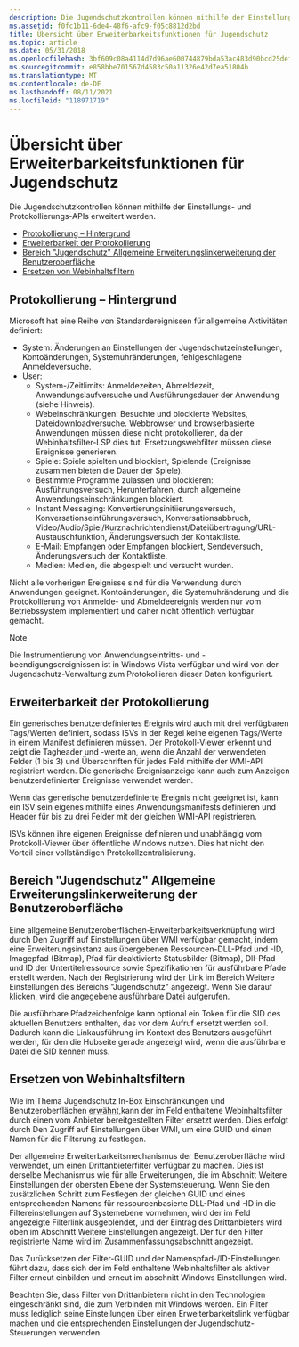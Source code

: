 ```yaml
---
description: Die Jugendschutzkontrollen können mithilfe der Einstellungs- und Protokollierungs-APIs erweitert werden.
ms.assetid: f0fc1b11-6de4-48f6-afc9-f05c8812d2bd
title: Übersicht über Erweiterbarkeitsfunktionen für Jugendschutz
ms.topic: article
ms.date: 05/31/2018
ms.openlocfilehash: 3bf609c08a4114d7d96ae600744879bda53ac483d90bcd25def3dd0d5f9e3c26
ms.sourcegitcommit: e858bbe701567d4583c50a11326e42d7ea51804b
ms.translationtype: MT
ms.contentlocale: de-DE
ms.lasthandoff: 08/11/2021
ms.locfileid: "118971719"
---
```

# <a name="parental-controls-extensibility-features-overview"></a>Übersicht über Erweiterbarkeitsfunktionen für Jugendschutz

Die Jugendschutzkontrollen können mithilfe der Einstellungs- und Protokollierungs-APIs erweitert werden.

-   [Protokollierung – Hintergrund](/windows)
-   [Erweiterbarkeit der Protokollierung](#logging-extensibility)
-   [Bereich "Jugendschutz" Allgemeine Erweiterungslinkerweiterung der Benutzeroberfläche](#parental-controls-panel-general-ui-extensibility-link-addition)
-   [Ersetzen von Webinhaltsfiltern](#web-content-filter-replacement)

## <a name="loggingbackground"></a>Protokollierung – Hintergrund

Microsoft hat eine Reihe von Standardereignissen für allgemeine Aktivitäten definiert:

-   System: Änderungen an Einstellungen der Jugendschutzeinstellungen, Kontoänderungen, Systemuhränderungen, fehlgeschlagene Anmeldeversuche.
-   User:
    -   System-/Zeitlimits: Anmeldezeiten, Abmeldezeit, Anwendungslaufversuche und Ausführungsdauer der Anwendung (siehe Hinweis).
    -   Webeinschränkungen: Besuchte und blockierte Websites, Dateidownloadversuche. Webbrowser und browserbasierte Anwendungen müssen diese nicht protokollieren, da der Webinhaltsfilter-LSP dies tut. Ersetzungswebfilter müssen diese Ereignisse generieren.
    -   Spiele: Spiele spielten und blockiert, Spielende (Ereignisse zusammen bieten die Dauer der Spiele).
    -   Bestimmte Programme zulassen und blockieren: Ausführungsversuch, Herunterfahren, durch allgemeine Anwendungseinschränkungen blockiert.
    -   Instant Messaging: Konvertierungsinitiierungsversuch, Konversationseinführungsversuch, Konversationsabbruch, Video/Audio/Spiel/Kurznachrichtendienst/Dateiübertragung/URL-Austauschfunktion, Änderungsversuch der Kontaktliste.
    -   E-Mail: Empfangen oder Empfangen blockiert, Sendeversuch, Änderungsversuch der Kontaktliste.
    -   Medien: Medien, die abgespielt und versucht wurden.

Nicht alle vorherigen Ereignisse sind für die Verwendung durch Anwendungen geeignet. Kontoänderungen, die Systemuhränderung und die Protokollierung von Anmelde- und Abmeldeereignis werden nur vom Betriebssystem implementiert und daher nicht öffentlich verfügbar gemacht.

> [!Note]  
> Die Instrumentierung von Anwendungseintritts- und -beendigungsereignissen ist in Windows Vista verfügbar und wird von der Jugendschutz-Verwaltung zum Protokollieren dieser Daten konfiguriert.

 

## <a name="logging-extensibility"></a>Erweiterbarkeit der Protokollierung

Ein generisches benutzerdefiniertes Ereignis wird auch mit drei verfügbaren Tags/Werten definiert, sodass ISVs in der Regel keine eigenen Tags/Werte in einem Manifest definieren müssen. Der Protokoll-Viewer erkennt und zeigt die Tagheader und -werte an, wenn die Anzahl der verwendeten Felder (1 bis 3) und Überschriften für jedes Feld mithilfe der WMI-API registriert werden. Die generische Ereignisanzeige kann auch zum Anzeigen benutzerdefinierter Ereignisse verwendet werden.

Wenn das generische benutzerdefinierte Ereignis nicht geeignet ist, kann ein ISV sein eigenes mithilfe eines Anwendungsmanifests definieren und Header für bis zu drei Felder mit der gleichen WMI-API registrieren.

ISVs können ihre eigenen Ereignisse definieren und unabhängig vom Protokoll-Viewer über öffentliche Windows nutzen. Dies hat nicht den Vorteil einer vollständigen Protokollzentralisierung.

## <a name="parental-controls-panel-general-ui-extensibility-link-addition"></a>Bereich "Jugendschutz" Allgemeine Erweiterungslinkerweiterung der Benutzeroberfläche

Eine allgemeine Benutzeroberflächen-Erweiterbarkeitsverknüpfung wird durch Den Zugriff auf Einstellungen über WMI verfügbar gemacht, indem eine Erweiterungsinstanz aus übergebenen Ressourcen-DLL-Pfad und -ID, Imagepfad (Bitmap), Pfad für deaktivierte Statusbilder (Bitmap), Dll-Pfad und ID der Untertitelressource sowie Spezifikationen für ausführbare Pfade erstellt werden. Nach der Registrierung wird der Link im Bereich Weitere Einstellungen des Bereichs "Jugendschutz" angezeigt. Wenn Sie darauf klicken, wird die angegebene ausführbare Datei aufgerufen.

Die ausführbare Pfadzeichenfolge kann optional ein Token für die SID des aktuellen Benutzers enthalten, das vor dem Aufruf ersetzt werden soll. Dadurch kann die Linkausführung im Kontext des Benutzers ausgeführt werden, für den die Hubseite gerade angezeigt wird, wenn die ausführbare Datei die SID kennen muss.

## <a name="web-content-filter-replacement"></a>Ersetzen von Webinhaltsfiltern

Wie im Thema Jugendschutz In-Box Einschränkungen und Benutzeroberflächen [erwähnt,](parental-controls-in-box-restrictions-and-user-interfaces.md)kann der im Feld enthaltene Webinhaltsfilter durch einen vom Anbieter bereitgestellten Filter ersetzt werden. Dies erfolgt durch Den Zugriff auf Einstellungen über WMI, um eine GUID und einen Namen für die Filterung zu festlegen.

Der allgemeine Erweiterbarkeitsmechanismus der Benutzeroberfläche wird verwendet, um einen Drittanbieterfilter verfügbar zu machen. Dies ist derselbe Mechanismus wie für alle Erweiterungen, die im Abschnitt Weitere Einstellungen der obersten Ebene der Systemsteuerung. Wenn Sie den zusätzlichen Schritt zum Festlegen der gleichen GUID und eines entsprechenden Namens für ressourcenbasierte DLL-Pfad und -ID in die Filtereinstellungen auf Systemebene vornehmen, wird der im Feld angezeigte Filterlink ausgeblendet, und der Eintrag des Drittanbieters wird oben im Abschnitt Weitere Einstellungen angezeigt. Der für den Filter registrierte Name wird im Zusammenfassungsabschnitt angezeigt.

Das Zurücksetzen der Filter-GUID und der Namenspfad-/ID-Einstellungen führt dazu, dass sich der im Feld enthaltene Webinhaltsfilter als aktiver Filter erneut einbilden und erneut im abschnitt Windows Einstellungen wird.

Beachten Sie, dass Filter von Drittanbietern nicht in den Technologien eingeschränkt sind, die zum Verbinden mit Windows werden. Ein Filter muss lediglich seine Einstellungen über einen Erweiterbarkeitslink verfügbar machen und die entsprechenden Einstellungen der Jugendschutz-Steuerungen verwenden.

 

 
